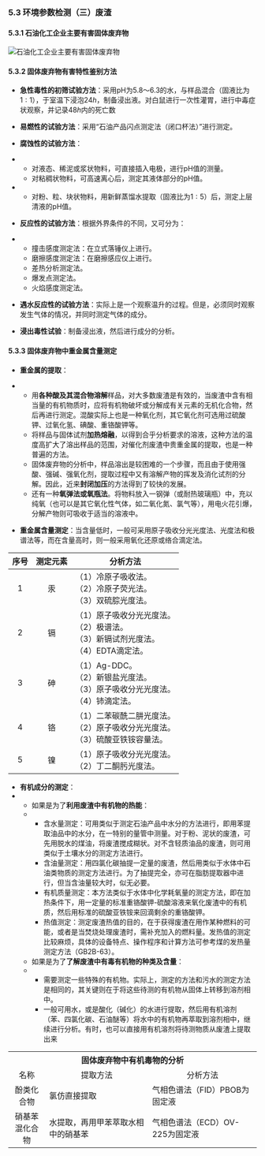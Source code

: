 ### 5.3 环境参数检测（三）废渣

#### 5.3.1 石油化工企业主要有害固体废弃物

![石油化工企业主要有害固体废弃物](https://gitee.com/beacondream/Dissertation/raw/master/Data/Images/Knowledges/石油化工企业主要有害固体废弃物.png)

#### 5.3.2 固体废弃物有害特性鉴别方法

- **急性毒性的初筛试验方法**：采用pH为$5.8～6.3$的水，与样品混合（固液比为$1:1$），于室温下浸泡$24h$，制备浸出液。对白鼠进行一次性灌胃，进行中毒症状观察，并记录$48h$内的死亡数
- **易燃性的试验方法**：采用“石油产品闪点测定法（闭口杯法）”进行测定。
- **腐蚀性的试验方法**：
- - 对液态、稀泥或浆状物料，可直接插入电极，进行pH值的测量。
  - 对粘稠状物料，可高速离心后，测定其液体部分的pH值。
- - 对粉、粒、块状物料，用新鲜蒸馏水提取（固液比为$1:5$）后，测定上层清液的pH值。

- **反应性的试验方法**：根据外界条件的不同，又可分为：
- - 撞击感度测定法：在立式落锤仪上进行。
  - 磨擦感度测定法：在磨擦感应仪上进行。
  - 差热分析测定法。
  - 爆发点测定法。
  - 火焰感度测定法。

- **遇水反应性的试验方法**：实际上是一个观察温升的过程。但是，必须同时观察发生气体的情况，并同时测定气体的成分。
- **浸出毒性试验**：制备浸出液，然后进行成分的分析。

#### 5.3.3 固体废弃物中重金属含量测定

- **重金属的提取**：
- - 用**各种酸及其混合物溶解**样品，对大多数废渣是有效的，当废渣中含有相当量的有机物质时，应将有机物破坏或分解成有关元素的无机化合物，然后再进行测定。混酸实际上也是一种氧化剂，其它氧化剂可选用过硫酸钾、过氧化氢、碘酸、重铬酸钾等。
  - 将样品与固体试剂**加热熔融**，以得到合乎分析要求的溶液，这种方法的温度高扩大了溶出样品的范围，对催化剂废渣中贵重金属的提取，也是一种普遍的方法。
  - 固体废弃物的分析中，样品溶出是较困难的一个步骤，而且由于使用强酸、强碱、强氧化剂，提取过程中又有溶解产物的挥发及消化试剂的分解。因此，近来**封闭加压**的方法得到了较快的发展。
  - 还有一种**氧弹法或氧瓶法**。将物料放入一钢弹（或耐热玻璃瓶）中，充以纯氧（也可以是其它氧化性气体，如二氧化氮、氯气等），用电火花引爆，分解产物则可吸收于适当的溶液中。

- **重金属含量测定**：当含量低时，一般可采用原子吸收分光光度法、光度法和极谱法等，而在含量高时，则一般采用氧化还原或络合滴定法。

| 序号 | 测定元素 | 分析方法                                                     |
| :--: | :------: | ------------------------------------------------------------ |
|  1   |    汞    | （1）冷原子吸收法。<br/>（2）冷原子荧光法。<br/>（3）双硫腙光度法。 |
|  2   |    镉    | （1）原子吸收分光光度法。<br/>（2）极谱法。<br/>（3）新镉试剂光度法。<br/>（4）EDTA滴定法。 |
|  3   |    砷    | （1）Ag-DDC。<br/>（2）新银盐光度法。<br/>（3）原子吸收分光光度法。<br/>（4）铈滴定法。 |
|  4   |    铬    | （1）二苯碳酰二肼光度法。<br/>（2）原子吸收分光光度法。<br/>（3）硫酸亚铁铵容量法。 |
|  5   |    镍    | （1）原子吸收分光光度法。<br/>（2）丁二酮肟光度法。          |

- **有机成分的测定**：
- - 如果是为了**利用废渣中有机物的热能**：
  - - 含水量测定：可用类似于测定石油产品中水分的方法进行，即用苯提取油品中的水分，在一特别的量管中测量。对于粉、泥状的废渣，可先用脱水的煤油，将废渣搅成糊状。对不含轻质油品的废渣，则可用类似于土壤水分的测定方法进行。
    - 含油量测定：用四氯化碳抽提一定量的废渣，然后用类似于水体中石油类物质的测定方法进行。为了抽提完全，亦可在脂肪提取器中进行，但当含油量较大时，似无必要。
    - 有机质量测定：本方法类似于水体中化学耗氧量的测定方法，即在加热条件下，用一定量的标准重铬酸钾-硫酸溶液来氧化废渣中的有机质，然后用标准的硫酸亚铁铵来回滴剩余的重铬酸钾。
    - 热值测定：测定废渣热值的目的，在于获得废渣在用作某种燃料的可能，或者是当焚烧处理废渣时，需补充加入的燃料量。发热值的测定比较麻烦，具体的设备特点、操作程序和计算方法可参考煤的发热量测定方法（GB2B-63）。
  - 如果是为了**了解废渣中有毒有机物的种类及含量**：
  - - 需要测定一些特殊的有机物。实际上，测定的方法和污水的测定方法是相同的，其关键则在于将这些待测的有机物从固体上转移到溶剂相中。
    - 一般可用水，或是酸化（碱化）的水进行提取，然后用有机溶剂（苯、四氯化碳、石油醚等）将水中的有机物再萃取到溶剂相中，继续进行分析。有时，也可以直接用有机溶剂将待测物质从废渣上提取出来

<table>
	<tr>
		<th colspan=3 style="text-align:center">固体废弃物中有机毒物的分析</th>
	</tr>
	<tr>
		<td style="text-align:center">名称</td>
		<td style="text-align:center">提取方法</td>
		<td style="text-align:center">分析方法</td>
	</tr>
	<tr>
		<td style="text-align:center">酚类化合物</td>
		<td style="text-align:left">氯仿直接提取</td>
		<td style="text-align:left">气相色谱法（FID）PBOB为固定液</td>
	</tr>
	<tr>
		<td style="text-align:center">硝基苯<br/>混化合物</td>
		<td style="text-align:left">水提取，再用甲苯萃取水相中的硝基苯</td>
		<td style="text-align:left">气相色谱法（ECD）OV-225为固定液</td>
	</tr>
</table>
